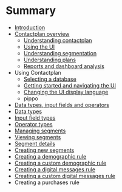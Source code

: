 # Summary

* [Introduction](README.md)
* [Contactplan overview](contactplan_overview.md)
   * [Understanding contactplan](UnderstandingContactPlan.md)
   * [Using the UI](UsingUI.md)
   * [Understanding segmentation](UnderstandingSegmentation.md)
   * [Understanding plans](UnderstandingPlans.md)
   * [Reports and dashboard analysis](ReportsAndDashboardAnalysis.md)
* Using Contactplan
   * [Selecting a database](SelectingADatabase.md)
   * [Getting started and navigating the UI](NavigatingUI.md)
   * [Changing the UI display language](ChangingLanguage.md)
   * pippo
* [Data types, input fields and operators](InputBoxOperators.md)
* [Data types](DataTypes.md)
* [Input field types](InputFieldTypes.md)
* [Operator types](OperatorTypes.md)
* [Managing segments](ManagingSegments.md)
* [Viewing segments](ViewingSegments.md)
* [Segment details](SegmentDetails.md)
* [Creating new segments](CreatingNewSegments.md)
* [Creating a demographic rule](CreatingDemographicRule.md)
* [Creating a custom demographic rule](CreatingCustomDemographicRule.md)
* [Creating a digital messages rule](CreatingDigitalMessagesRule.md)
* [Creating a custom digital messages rule](CreatingCustomDigitalMessagesRule.md)
* Creating a purchases rule

